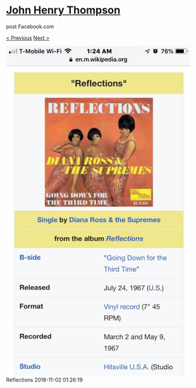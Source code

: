 # [John Henry Thompson](../README.md)
post Facebook.com

[< Previous](2018-11-02-1.md) [Next >](2018-11-02-3.md)

[![](../media/2018-11-02/Timeline-Photos-Reflections.jpg)](../README.md)
Reflections
2018-11-02 01:26:19